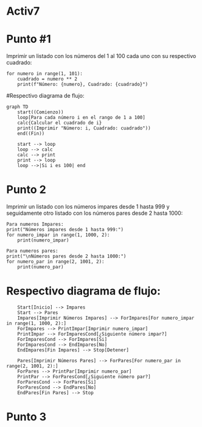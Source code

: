 # Activ7
# Punto #1
Imprimir un listado con los números del 1 al 100 cada uno con su respectivo cuadrado:

```
for numero in range(1, 101):
    cuadrado = numero ** 2
    print(f"Número: {numero}, Cuadrado: {cuadrado}")
```
#Respectivo diagrama de flujo:
```mermaid
graph TD
    start((Comienzo))
    loop[Para cada número i en el rango de 1 a 100]
    calc{Calcular el cuadrado de i}
    print((Imprimir "Número: i, Cuadrado: cuadrado"))
    end((Fin))

    start --> loop
    loop --> calc
    calc --> print
    print --> loop
    loop -->|Si i es 100| end

```


#  Punto 2
Imprimir un listado con los números impares desde 1 hasta 999 y seguidamente otro listado con los números pares desde 2 hasta 1000:

```
Para numeros Impares:
print("Números impares desde 1 hasta 999:")
for numero_impar in range(1, 1000, 2):
    print(numero_impar)

Para numeros pares:
print("\nNúmeros pares desde 2 hasta 1000:")
for numero_par in range(2, 1001, 2):
    print(numero_par)
```
# Respectivo diagrama de flujo:

```mermaid
    Start[Inicio] --> Impares
    Start --> Pares
    Impares[Imprimir Números Impares] --> ForImpares[For numero_impar in range(1, 1000, 2):]
    ForImpares --> PrintImpar[Imprimir numero_impar]
    PrintImpar --> ForImparesCond[¿Siguiente número impar?]
    ForImparesCond --> ForImpares[Si]
    ForImparesCond --> EndImpares[No]
    EndImpares[Fin Impares] --> Stop[Detener]

    Pares[Imprimir Números Pares] --> ForPares[For numero_par in range(2, 1001, 2):]
    ForPares --> PrintPar[Imprimir numero_par]
    PrintPar --> ForParesCond[¿Siguiente número par?]
    ForParesCond --> ForPares[Si]
    ForParesCond --> EndPares[No]
    EndPares[Fin Pares] --> Stop
```
#  Punto 3
